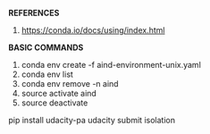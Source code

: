 **REFERENCES**
 1. https://conda.io/docs/using/index.html

**BASIC COMMANDS**

 1. conda env create -f aind-environment-unix.yaml
 2. conda env list
 3. conda env remove -n aind
 4. source activate aind
 5. source deactivate

pip install udacity-pa
udacity submit isolation

